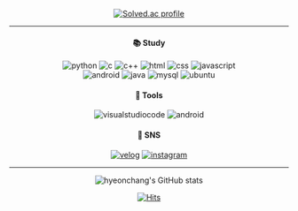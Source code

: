 
<div align="center">
  
[![Solved.ac profile](http://mazassumnida.wtf/api/v2/generate_badge?boj=dlgusckd)](https://solved.ac/dlgusckd) 
  
</div>

---
  
<div align="center">
  
#### 📚 Study
![python](https://img.shields.io/badge/python-3776AB?style=for-the-badge&logo=python&logoColor=white)
![c](https://img.shields.io/badge/c-A8B9CC?style=for-the-badge&logo=c&logoColor=white)
![c++](https://img.shields.io/badge/c++-00599C?style=for-the-badge&logo=cplusplus&logoColor=white)
![html](https://img.shields.io/badge/html-E34F26?style=for-the-badge&logo=html5&logoColor=white)
![css](https://img.shields.io/badge/css-1572B6?style=for-the-badge&logo=css3&logoColor=white)
![javascript](https://img.shields.io/badge/javascript-F7DF1E?style=for-the-badge&logo=javascript&logoColor=black)
<br/>
![android](https://img.shields.io/badge/android-3DDC84?style=for-the-badge&logo=android&logoColor=white)
![java](https://img.shields.io/badge/java-007396?style=for-the-badge&logo=JAVA&logoColor=white)
![mysql](https://img.shields.io/badge/mysql-4479A1?style=for-the-badge&logo=mysql&logoColor=white)
![ubuntu](https://img.shields.io/badge/ubuntu-E95420?style=for-the-badge&logo=ubuntu&logoColor=black)
  
#### 🔧 Tools
  
![visualstudiocode](https://img.shields.io/badge/visualstudiocode-007ACC?style=for-the-badge&logo=visualstudiocode&logoColor=white)
![android](https://img.shields.io/badge/androidstudio-3DDC84?style=for-the-badge&logo=androidstudio&logoColor=white)

#### 📣 SNS
  
[![velog](https://img.shields.io/badge/velog-20C997?style=for-the-badge&logo=velog&logoColor=white)](https://velog.io/@hyeonchang)
[![instagram](https://img.shields.io/badge/instagram-E4405F?style=for-the-badge&logo=instagram&logoColor=white)](https://www.instagram.com/l._.hc/)
  
</div>

---

<div align="center">

![hyeonchang's GitHub stats](https://github-readme-stats.vercel.app/api?username=L-hyeonchang&show_icons=true&theme=radical)
  
[![Hits](https://hits.seeyoufarm.com/api/count/incr/badge.svg?url=https%3A%2F%2Fgithub.com%2FL-hyeonchang&count_bg=%23311A1A&title_bg=%233B8BFF&icon=&icon_color=%23E7E7E7&title=hits&edge_flat=false)](https://hits.seeyoufarm.com)

</div>
